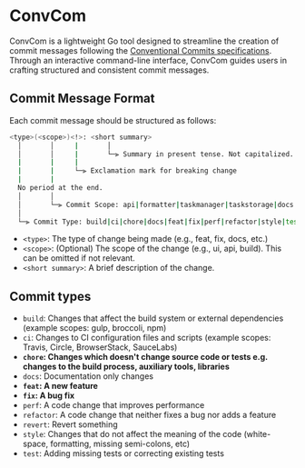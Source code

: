 # ConvCom

ConvCom is a lightweight Go tool designed to streamline the creation of commit messages following the [Conventional Commits specifications](https://www.conventionalcommits.org/en/v1.0.0/). Through an interactive command-line interface, ConvCom guides users in crafting structured and consistent commit messages.

## Commit Message Format

Each commit message should be structured as follows:

```bash
<type>(<scope>)<!>: <short summary>
  │       │     |       │
  │       │     |       └─⫸ Summary in present tense. Not capitalized. 
  |       |     |
  |       |     └─⫸ Exclamation mark for breaking change
  |       |
  No period at the end.
  │       │
  │       └─⫸ Commit Scope: api|formatter|taskmanager|taskstorage|docs
  │
  └─⫸ Commit Type: build|ci|chore|docs|feat|fix|perf|refactor|style|test
```
* `<type>`: The type of change being made (e.g., feat, fix, docs, etc.)
* `<scope>`: (Optional) The scope of the change (e.g., ui, api, build). This can be omitted if not relevant.
* `<short summary>`: A brief description of the change.


## Commit types
* `build`: Changes that affect the build system or external dependencies (example scopes: gulp, broccoli, npm)
* `ci`: Changes to CI configuration files and scripts (example scopes: Travis, Circle, BrowserStack, SauceLabs)
* **`chore`: Changes which doesn't change source code or tests e.g. changes to the build process, auxiliary tools, libraries**
* `docs`: Documentation only changes
* **`feat`: A new feature**
* **`fix`: A bug fix**
* `perf`: A code change that improves performance
* `refactor`:  A code change that neither fixes a bug nor adds a feature
* `revert`: Revert something
* `style`: Changes that do not affect the meaning of the code (white-space, formatting, missing semi-colons, etc)
* `test`: Adding missing tests or correcting existing tests